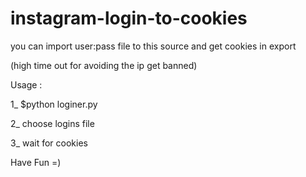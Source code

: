 # instagram-login-to-cookies

you can import user:pass file to this source and get cookies in export

(high time out for avoiding the ip get banned)


Usage : 

1_ $python loginer.py

2_ choose logins file

3_ wait for cookies

Have Fun =)
